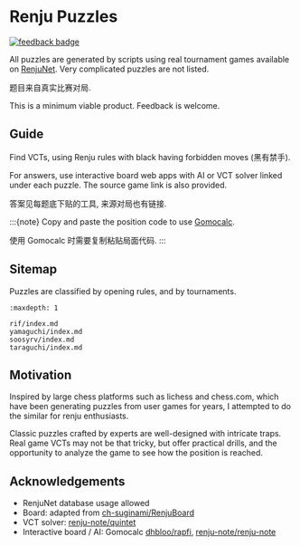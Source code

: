 # Renju Puzzles

[![feedback badge](https://img.shields.io/badge/feedback-点我反馈-blue?logo=coveralls)](https://www.wjx.cn/vm/ejFAuia.aspx)

All puzzles are generated by scripts using real tournament games available on [RenjuNet](https://www.renju.net/). Very complicated puzzles are not listed.

题目来自真实比赛对局.

This is a minimum viable product. Feedback is welcome.

## Guide

Find VCTs, using Renju rules with black having forbidden moves (黑有禁手).

For answers, use interactive board web apps with AI or VCT solver linked under each puzzle. The source game link is also provided. 

答案见每题底下贴的工具, 来源对局也有链接.

:::{note}
Copy and paste the position code to use [Gomocalc](https://gomocalc.com/#/).

使用 Gomocalc 时需要复制粘贴局面代码.
:::

## Sitemap

Puzzles are classified by opening rules, and by tournaments.

```{toctree}
:maxdepth: 1

rif/index.md
yamaguchi/index.md
soosyrv/index.md
taraguchi/index.md
```

## Motivation

Inspired by large chess platforms such as lichess and chess.com, which have been generating puzzles from user games for years, I attempted to do the similar for renju enthusiasts.

Classic puzzles crafted by experts are well-designed with intricate traps. Real game VCTs may not be that tricky, but offer practical drills, and the opportunity to analyze the game to see how the position is reached.

## Acknowledgements

- RenjuNet database usage allowed
- Board: adapted from [ch-suginami/RenjuBoard](https://github.com/ch-suginami/RenjuBoard)
- VCT solver: [renju-note/quintet](https://github.com/renju-note/quintet)
- Interactive board / AI: Gomocalc [dhbloo/rapfi](https://github.com/dhbloo/rapfi), [renju-note/renju-note](https://github.com/renju-note/renju-note)
